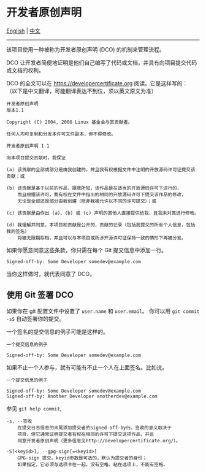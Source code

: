 # 开发者原创声明

[English](./dco.md) | [中文](./dco.zh.md)

---

该项目使用一种被称为开发者原创声明 (DCO) 的机制来管理流程。

DCO 让开发者简便地证明是他们自己编写了代码或文档，并具有向项目提交代码或文档的权利。

DCO 的全文可以在 <https://developercertificate.org> 阅读。它是这样写的：
（以下是中文翻译，可能翻译表达不到位，须以英文原文为准）

```
开发者原创声明
版本1.1

Copyright (C) 2004, 2006 Linux 基金会与其贡献者。

任何人均可复制和分发本许可文件副本，但不得修改。

开发者原创声明 1.1

向本项目提交贡献时，我保证

(a) 该贡献的全部或部分是由我创建的，并且我有权根据文件中注明的开放源码许可证提交该贡献；或

(b) 该贡献是基于以前的作品，据我所知，该作品是在适当的开放源码许可下进行的，
    而且根据该许可，我有权在文件中指出的相同的开放源码许可下提交该作品的修改，
    无论是全部还是部分由我创建（除非我被允许以不同的许可提交）；或

(c) 该贡献是由作出 (a)、(b) 或 (c) 声明的其他人直接提供给我，且我未对其进行修改。

(d) 我理解并同意，本项目和贡献是公开的，贡献的记录（包括我提交的所有个人信息，包括我的签名）
    将被无限期存档，并且可以与本项目或所涉开源许可证保持一致的情形下再被分发。
```

如果你愿意同意这些条款，你只需在每个 Git 提交信息中添加一行。

```
Signed-off-by: Some Developer somedev@example.com
```

当你这样做时，就代表同意了 DCO。

## 使用 Git 签署 DCO

如果你在 git 配置文件中设置了 `user.name` 和 `user.email`。
你可以用 `git commit -sS` 自动签署你的提交。

一个签名的提交信息的例子可能是这样的。

```
一个提交信息的例子

Signed-off-by: Some Developer somedev@example.com
```

如果不止一个人参与，就有可能有不止一个人在上面签名。比如说。

```
一个提交信息的例子

Signed-off-by: Some Developer somedev@example.com
Signed-off-by: Another Developer anotherdev@example.com
```


参见 `git help commit`,

```
-s, --签收
    在提交日志信息的末尾添加提交者的Signed-off-by行。签收的意义取决于
    项目，但它通常证明提交者有权在相同的许可下提交这项作品，并且
    同意开发者原创声明（更多信息见http://developercertificate.org/）。

-S[<keyid>], --gpg-sign[=<keyid>]
    GPG-sign 提交。keyid参数是可选的，默认为提交者的身份；
    如果指定，它必须与选项卡在一起，没有空格。粘在选项上，不能有空格。
```

